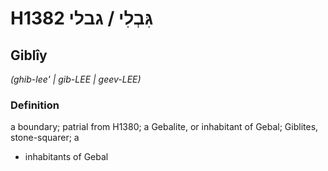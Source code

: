 # H1382 גִּבְלִי / גבלי

## Giblîy

_(ghib-lee' | ɡib-LEE | ɡeev-LEE)_

### Definition

a boundary;  patrial from H1380; a Gebalite, or inhabitant of Gebal; Giblites, stone-squarer; a

- inhabitants of Gebal
